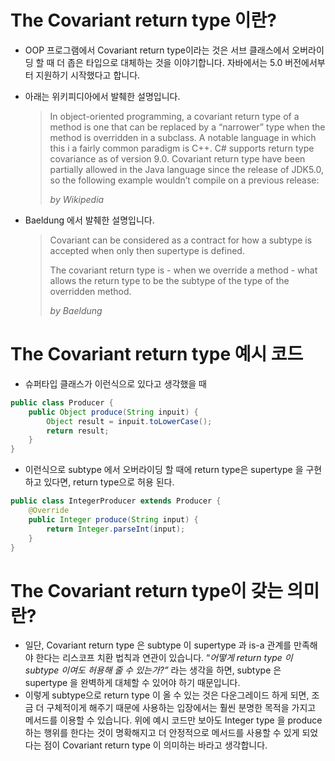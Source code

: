 # The Covariant return type 이란?

- OOP 프로그램에서 Covariant return type이라는 것은 서브 클래스에서 오버라이딩 할 때 더 좁은 타입으로 대체하는 것을 이야기합니다. 자바에서는 5.0 버전에서부터 지원하기 시작했다고 합니다.

- 아래는 위키피디아에서 발췌한 설명입니다.

  > In object-oriented programming, a covariant return type of a 
  > method is one that can be replaced by a “narrower” type when the
  > method is overridden in a subclass. A notable language in which 
  > this i a fairly common paradigm is C++. C# supports return type 
  > covariance as of version 9.0. Covariant return type have been 
  > partially allowed in the Java language since the release of 
  > JDK5.0, so the following example wouldn’t compile on a previous 
  > release:
  > 
  > *by  Wikipedia*

- Baeldung 에서 발췌한 설명입니다.

  > Covariant can be considered as a contract for how a subtype is accepted when only then supertype is defined. 
  > 
  > The covariant return type is - when we override a method - what
  > allows the return type to be the subtype of the type of the
  > overridden method.
  > 
  > *by Baeldung*

# The Covariant return type 예시 코드

- 슈퍼타입 클래스가 이런식으로 있다고 생각했을 때

```java
public class Producer {
    public Object produce(String inpuit) {
        Object result = inpuit.toLowerCase();
        return result;
    }
}
```

- 이런식으로 subtype 에서 오버라이딩 할 때에 return type은 supertype 을 구현하고 있다면, return type으로 허용 된다.

```java
public class IntegerProducer extends Producer {
    @Override
    public Integer produce(String input) {
        return Integer.parseInt(input);
    }
}
```

# The Covariant return type이 갖는 의미란?

- 일단, Covariant return type 은 subtype 이 supertype 과 is-a 관계를 만족해야 한다는 리스코프 치환 법칙과 연관이 있습니다. “*어떻게 return type 이 subtype 이여도 허용해 줄 수 있는가?”* 라는 생각을 하면, subtype 은 supertype 을 완벽하게 대체할 수 있어야 하기 때문입니다.
- 이렇게 subtype으로 return type 이 올 수 있는 것은 다운그레이드 하게 되면, 조금 더 구체적이게 해주기 때문에 사용하는 입장에서는 훨씬 분명한 목적을 가지고 메서드를 이용할 수 있습니다. 위에 예시 코드만 보아도 Integer type 을 produce 하는 행위를 한다는 것이 명확해지고 더 안정적으로 메서드를 사용할 수 있게 되었다는 점이 Covariant return type 이 의미하는 바라고 생각합니다.